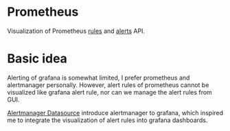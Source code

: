 # Prometheus 

Visualization of Prometheus [rules](https://prometheus.io/docs/prometheus/latest/querying/api/#rules) and [alerts](https://prometheus.io/docs/prometheus/latest/querying/api/#alerts) API. 

# Basic idea

Alerting of grafana is somewhat limited, I prefer prometheus and alertmanager personally. However, alert rules of prometheus cannot be visualized like grafana alert rule, nor can we manage the alert rules from GUI. 

[Alertmanager Datasource](https://github.com/camptocamp/grafana-prometheus-alertmanager-datasource) introduce alertmanager to grafana, which inspired me to integrate the visualization of alert rules into grafana dashboards. 
